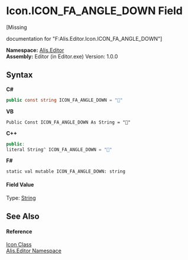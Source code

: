 # Icon.ICON_FA_ANGLE_DOWN Field
 

\[Missing <summary> documentation for "F:Alis.Editor.Icon.ICON_FA_ANGLE_DOWN"\]

**Namespace:**&nbsp;<a href="b150ade4-39de-a232-5f06-d3cdc1b2c538">Alis.Editor</a><br />**Assembly:**&nbsp;Editor (in Editor.exe) Version: 1.0.0

## Syntax

**C#**<br />
``` C#
public const string ICON_FA_ANGLE_DOWN = ""
```

**VB**<br />
``` VB
Public Const ICON_FA_ANGLE_DOWN As String = ""
```

**C++**<br />
``` C++
public:
literal String^ ICON_FA_ANGLE_DOWN = ""
```

**F#**<br />
``` F#
static val mutable ICON_FA_ANGLE_DOWN: string
```


#### Field Value
Type: <a href="https://docs.microsoft.com/dotnet/api/system.string" target="_blank">String</a>

## See Also


#### Reference
<a href="cc0f883c-67f8-f772-c6d7-a60b129f22a7">Icon Class</a><br /><a href="b150ade4-39de-a232-5f06-d3cdc1b2c538">Alis.Editor Namespace</a><br />